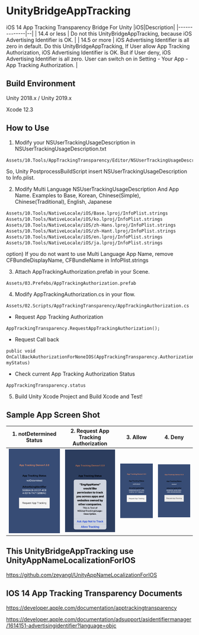# UnityBridgeAppTracking
iOS 14 App Tracking Transparency Bridge For Unity
|iOS|Description|
|--------------|--|
| 14.4 or less | Do not this UnityBridgeAppTracking, because iOS Advertising Identifier is OK. |
| 14.5 or more | iOS Advertising Identifier is all zero in default. Do this UnityBridgeAppTracking, If User allow App Tracking Authorization, iOS Advertising Identifier is OK. But if User deny, iOS Advertising Identifier is all zero. User can switch on in Setting - Your App - App Tracking Authorization. |

## Build Environment

Unity 2018.x / Unity 2019.x

Xcode 12.3

## How to Use
1. Modify your NSUserTrackingUsageDescription in NSUserTrackingUsageDescription.txt
```
Assets/10.Tools/AppTrackingTransparency/Editor/NSUserTrackingUsageDescription.txt
```
So, Unity PostprocessBuildScript insert NSUserTrackingUsageDescription to Info.plist.

2. Modify Multi Language NSUserTrackingUsageDescription And App Name.
Examples to Base, Korean, Chinese(Simple), Chinese(Traditional), English, Japanese
```
Assets/10.Tools/NativeLocale/iOS/Base.lproj/InfoPlist.strings
Assets/10.Tools/NativeLocale/iOS/ko.lproj/InfoPlist.strings
Assets/10.Tools/NativeLocale/iOS/zh-Hans.lproj/InfoPlist.strings
Assets/10.Tools/NativeLocale/iOS/zh-Hant.lproj/InfoPlist.strings
Assets/10.Tools/NativeLocale/iOS/en.lproj/InfoPlist.strings
Assets/10.Tools/NativeLocale/iOS/ja.lproj/InfoPlist.strings
```
option)
If you do not want to use Multi Language App Name, remove CFBundleDisplayName, CFBundleName in InfoPlist.strings

3. Attach AppTrackingAuthorization.prefab in your Scene.
```
Assets/03.Prefebs/AppTrackingAuthorization.prefab
```
4. Modify AppTrackingAuthorization.cs in your flow.
```
Assets/02.Scripts/AppTrackingTransparency/AppTrackingAuthorization.cs
```
- Request App Tracking Authorization
```
AppTrackingTransparency.RequestAppTrackingAuthorization();
```
- Request Call back 
```
public void OnCallBackAuthorizationForNoneIOS(AppTrackingTransparency.AuthorizationStatus myStatus)
```
- Check current App Tracking Authorization Status
```
AppTrackingTransparency.status
```
5. Build Unity Xcode Project and Build Xcode and Test!

## Sample App Screen Shot
| 1. notDetermined Status  | 2. Request App Tracking Authorization | 3. Allow | 4. Deny  |
| ------------ | ---------- | ------ |------ |
| ![notDetermined Status](https://github.com/BuffStudio-PublicDev/UnityBridgeAppTracking/blob/main/SampleScreenShot/Image01.png) |![Request App Tracking Authorization](https://github.com/BuffStudio-PublicDev/UnityBridgeAppTracking/blob/main/SampleScreenShot/Image02.png)| ![Allow](https://github.com/BuffStudio-PublicDev/UnityBridgeAppTracking/blob/main/SampleScreenShot/Image03.png)  |![Deny](https://github.com/BuffStudio-PublicDev/UnityBridgeAppTracking/blob/main/SampleScreenShot/Image04.png)|


## This UnityBridgeAppTracking use UnityAppNameLocalizationForIOS

https://github.com/zeyangl/UnityAppNameLocalizationForIOS

## IOS 14 App Tracking Transparency Documents

https://developer.apple.com/documentation/apptrackingtransparency

https://developer.apple.com/documentation/adsupport/asidentifiermanager/1614151-advertisingidentifier?language=objc
